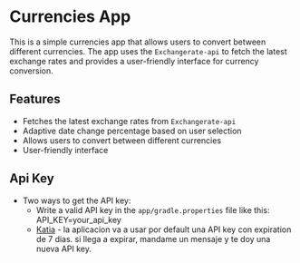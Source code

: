 # Currencies App
This is a simple currencies app that allows users to convert between different currencies. The app uses the `Exchangerate-api` to fetch the latest exchange rates and provides a user-friendly interface for currency conversion.
## Features
- Fetches the latest exchange rates from `Exchangerate-api`
- Adaptive date change percentage based on user selection
- Allows users to convert between different currencies
- User-friendly interface
## Api Key
- Two ways to get the API key:
  - Write a valid API key in the `app/gradle.properties` file like this: API_KEY=your_api_key
  - [Katia](https://github.com/katiacammisa) - la aplicacion va a usar por default una API key con expiration de 7 dias. si llega a expirar, mandame un mensaje y te doy una nueva API key.